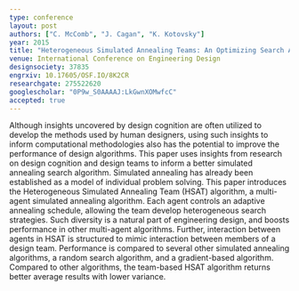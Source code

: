 ```yaml
---
type: conference
layout: post
authors: ["C. McComb", "J. Cagan", "K. Kotovsky"]
year: 2015
title: "Heterogeneous Simulated Annealing Teams: An Optimizing Search Algorithm Inspired by Engineering Design Teams"
venue: International Conference on Engineering Design
designsociety: 37835
engrxiv: 10.17605/OSF.IO/8K2CR
researchgate: 275522620
googlescholar: "0P9w_S0AAAAJ:LkGwnXOMwfcC"
accepted: true
---
```

Although insights uncovered by design cognition are often utilized to develop the methods used by human designers, using such insights to inform computational methodologies also has the potential to improve the performance of design algorithms. This paper uses insights from research on design cognition and design teams to inform a better simulated annealing search algorithm. Simulated annealing has already been established as a model of individual problem solving. This paper introduces the Heterogeneous Simulated Annealing Team (HSAT) algorithm, a multi-agent simulated annealing algorithm. Each agent controls an adaptive annealing schedule, allowing the team develop heterogeneous search strategies. Such diversity is a natural part of engineering design, and boosts performance in other multi-agent algorithms. Further, interaction between agents in HSAT is structured to mimic interaction between members of a design team. Performance is compared to several other simulated annealing algorithms, a random search algorithm, and a gradient-based algorithm. Compared to other algorithms, the team-based HSAT algorithm returns better average results with lower variance.
